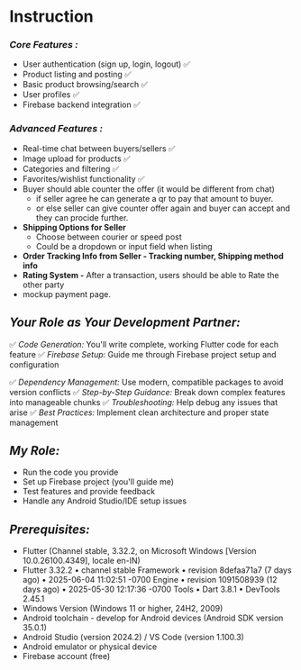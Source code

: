 # Instruction

### *Core Features :*

- User authentication (sign up, login, logout)  ✅
- Product listing and posting ✅
- Basic product browsing/search ✅
- User profiles ✅
- Firebase backend integration ✅

### *Advanced Features  :*

- Real-time chat between buyers/sellers ✅
- Image upload for products ✅
- Categories and filtering  ✅
- Favorites/wishlist functionality ✅
- Buyer should able counter the offer (it would be different from chat) 
  - if seller agree he can generate a qr to pay that amount to buyer.
  - or else seller can give counter offer again and buyer can accept and they can procide further.
- **Shipping Options for Seller**
  - Choose between courier or speed post
  - Could be a dropdown or input field when listing
- **Order Tracking Info from Seller - Tracking number, Shipping method info**
- **Rating System -** After a transaction, users should be able to Rate the other party
- mockup payment page. 

## *Your Role as Your Development Partner:*

✅ *Code Generation:* You'll write complete, working Flutter code for each feature
✅ *Firebase Setup:* Guide me through Firebase project setup and configuration

✅ *Dependency Management:* Use modern, compatible packages to avoid version conflicts
✅ *Step-by-Step Guidance:* Break down complex features into manageable chunks
✅ *Troubleshooting:* Help debug any issues that arise
✅ *Best Practices:* Implement clean architecture and proper state management

## *My Role:*

- Run the code you provide
- Set up Firebase project (you'll guide me)
- Test features and provide feedback
- Handle any Android Studio/IDE setup issues



## *Prerequisites:*

- Flutter (Channel stable, 3.32.2, on Microsoft Windows [Version 10.0.26100.4349], locale en-IN)
- Flutter 3.32.2 • channel stable
Framework • revision 8defaa71a7 (7 days ago) • 2025-06-04 11:02:51 -0700
Engine • revision 1091508939 (12 days ago) • 2025-05-30 12:17:36 -0700
Tools • Dart 3.8.1 • DevTools 2.45.1
- Windows Version (Windows 11 or higher, 24H2, 2009)
- Android toolchain - develop for Android devices (Android SDK version 35.0.1)
- Android Studio (version 2024.2) /  VS Code (version 1.100.3)
- Android emulator or physical device
- Firebase account (free)


